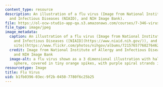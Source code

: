 ```yaml
---
content_type: resource
description: An illustration of a flu virus (Image from National Institute of Allergy
  and Infectious Diseases (NIAID), and NIH Image Bank).
file: https://ol-ocw-studio-app-qa.s3.amazonaws.com/courses/7-346-virus-host-interactions-in-infectious-diseases-spring-2013/b1fb039603ec9f2b04507780f6c25b25_7-346s13-th.jpg
file_type: image/jpeg
image_metadata:
  caption: An illustration of a flu virus (Image from National Institute of Allergy
    and Infectious Diseases ([NIAID](https://www.niaid.nih.gov/)), and [NIH Flickr
    site](https://www.flickr.com/photos/nihgov/albums/72157657768276462)).
  credit: Image from National Institute of Allergy and Infectious Diseases (NIAID),
    and NIH Image Bank
  image-alt: a flu virus shown as a 3 dimensional illustration with half of a blue-green
    sphere, covered in tiny orange spikes, with purple spiral strands inside the sphere.
resourcetype: Image
title: Flu Virus
uid: b1fb0396-03ec-9f2b-0450-7780f6c25b25
---
```

